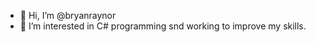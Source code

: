 - 👋 Hi, I’m @bryanraynor
- 👀 I’m interested in C# programming snd working to improve my skills.

<!---
bryanraynor/bryanraynor is a ✨ special ✨ repository because its `README.md` (this file) appears on your GitHub profile.
You can click the Preview link to take a look at your changes.
--->
